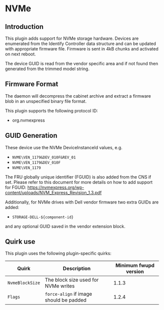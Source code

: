 NVMe
====

Introduction
------------

This plugin adds support for NVMe storage hardware. Devices are enumerated from
the Identify Controller data structure and can be updated with appropriate
firmware file. Firmware is sent in 4kB chunks and activated on next reboot.

The device GUID is read from the vendor specific area and if not found then
generated from the trimmed model string.

Firmware Format
---------------

The daemon will decompress the cabinet archive and extract a firmware blob in
an unspecified binary file format.

This plugin supports the following protocol ID:

 * org.nvmexpress

GUID Generation
---------------

These device use the NVMe DeviceInstanceId values, e.g.

 * `NVME\VEN_1179&DEV_010F&REV_01`
 * `NVME\VEN_1179&DEV_010F`
 * `NVME\VEN_1179`

The FRU globally unique identifier (FGUID) is also added from the CNS if set.
Please refer to this document for more details on how to add support for FGUID:
https://nvmexpress.org/wp-content/uploads/NVM_Express_Revision_1.3.pdf

Additionally, for NVMe drives with Dell vendor firmware two extra GUIDs are
added:

 * `STORAGE-DELL-${component-id}`

and any optional GUID saved in the vendor extension block.

Quirk use
---------
This plugin uses the following plugin-specific quirks:

| Quirk                  | Description                                 | Minimum fwupd version |
|------------------------|---------------------------------------------|-----------------------|
| `NvmeBlockSize`        | The block size used for NVMe writes         | 1.1.3                 |
| `Flags`                | `force-align` if image should be padded     | 1.2.4                 |
